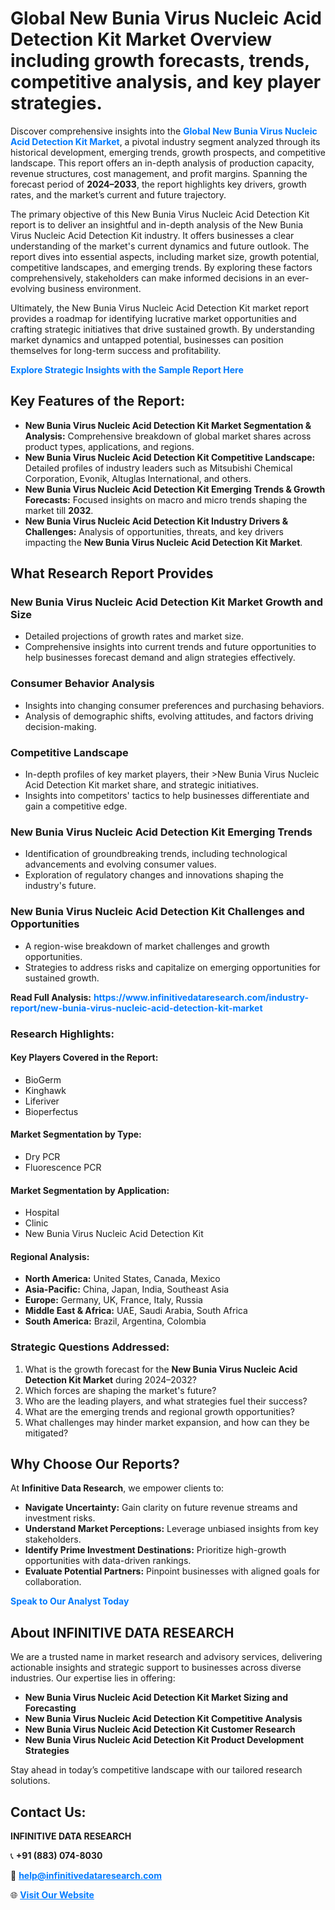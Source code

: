 <h1>Global New Bunia Virus Nucleic Acid Detection Kit Market Overview including growth forecasts, trends, competitive analysis, and key player strategies.</h1>
<p>
Discover comprehensive insights into the 
<a href="https://www.infinitivedataresearch.com/industry-report/new-bunia-virus-nucleic-acid-detection-kit-market" rel="dofollow" style="color: #007BFF; text-decoration: none;"><strong>Global New Bunia Virus Nucleic Acid Detection Kit Market</strong></a>, a pivotal industry segment analyzed through its historical development, emerging trends, growth prospects, and competitive landscape. This report offers an in-depth analysis of production capacity, revenue structures, cost management, and profit margins. Spanning the forecast period of <strong>2024–2033</strong>, the report highlights key drivers, growth rates, and the market’s current and future trajectory.
</p>
<p>
The primary objective of this New Bunia Virus Nucleic Acid Detection Kit report is to deliver an insightful and in-depth analysis of the New Bunia Virus Nucleic Acid Detection Kit industry. It offers businesses a clear understanding of the market's current dynamics and future outlook. The report dives into essential aspects, including market size, growth potential, competitive landscapes, and emerging trends. By exploring these factors comprehensively, stakeholders can make informed decisions in an ever-evolving business environment.
</p>
<p>
Ultimately, the New Bunia Virus Nucleic Acid Detection Kit market report provides a roadmap for identifying lucrative market opportunities and crafting strategic initiatives that drive sustained growth. By understanding market dynamics and untapped potential, businesses can position themselves for long-term success and profitability.
</p>
<p>
<a href="https://www.infinitivedataresearch.com/request-sample/reportId=112339" style="color: #007BFF; text-decoration: none;"><strong>Explore Strategic Insights with the Sample Report Here</strong></a>
</p>

<h2>Key Features of the Report:</h2>
<ul>
<li><strong>New Bunia Virus Nucleic Acid Detection Kit Market Segmentation & Analysis:</strong> Comprehensive breakdown of global market shares across product types, applications, and regions.</li>
<li><strong>New Bunia Virus Nucleic Acid Detection Kit Competitive Landscape:</strong> Detailed profiles of industry leaders such as Mitsubishi Chemical Corporation, Evonik, Altuglas International, and others.</li>
<li><strong>New Bunia Virus Nucleic Acid Detection Kit Emerging Trends & Growth Forecasts:</strong> Focused insights on macro and micro trends shaping the market till <strong>2032</strong>.</li>
<li><strong>New Bunia Virus Nucleic Acid Detection Kit Industry Drivers & Challenges:</strong> Analysis of opportunities, threats, and key drivers impacting the <strong>New Bunia Virus Nucleic Acid Detection Kit Market</strong>.</li>
</ul>

<h2>What Research Report Provides</h2>
<h3>New Bunia Virus Nucleic Acid Detection Kit Market Growth and Size</h3>
<ul>
<li>Detailed projections of growth rates and market size.</li>
<li>Comprehensive insights into current trends and future opportunities to help businesses forecast demand and align strategies effectively.</li>
</ul>

<h3>Consumer Behavior Analysis</h3>
<ul>
<li>Insights into changing consumer preferences and purchasing behaviors.</li>
<li>Analysis of demographic shifts, evolving attitudes, and factors driving decision-making.</li>
</ul>

<h3>Competitive Landscape</h3>
<ul>
<li>In-depth profiles of key market players, their >New Bunia Virus Nucleic Acid Detection Kit market share, and strategic initiatives.</li>
<li>Insights into competitors' tactics to help businesses differentiate and gain a competitive edge.</li>
</ul>

<h3>New Bunia Virus Nucleic Acid Detection Kit Emerging Trends</h3>
<ul>
<li>Identification of groundbreaking trends, including technological advancements and evolving consumer values.</li>
<li>Exploration of regulatory changes and innovations shaping the industry's future.</li>
</ul>

<h3>New Bunia Virus Nucleic Acid Detection Kit Challenges and Opportunities</h3>
<ul>
<li>A region-wise breakdown of market challenges and growth opportunities.</li>
<li>Strategies to address risks and capitalize on emerging opportunities for sustained growth.</li>
</ul>
<p><strong>Read Full Analysis:</strong> <a href="https://www.infinitivedataresearch.com/industry-report/new-bunia-virus-nucleic-acid-detection-kit-market" rel="dofollow" style="color: #007BFF; text-decoration: none;"><strong>https://www.infinitivedataresearch.com/industry-report/new-bunia-virus-nucleic-acid-detection-kit-market</strong></a></p>
<h3>Research Highlights:</h3>
<h4>Key Players Covered in the Report:</h4>
<ul><li>BioGerm</li><li>Kinghawk</li><li>Liferiver</li><li>Bioperfectus</li></ul>
<h4>Market Segmentation by Type:</h4>
<ul><li>Dry PCR</li><li>Fluorescence PCR</li></ul>
<h4>Market Segmentation by Application:</h4>
<ul><li>Hospital</li><li>Clinic</li><li>New Bunia Virus Nucleic Acid Detection Kit</li></ul>

<h4>Regional Analysis:</h4>
<ul>
<li><strong>North America:</strong> United States, Canada, Mexico</li>
<li><strong>Asia-Pacific:</strong> China, Japan, India, Southeast Asia</li>
<li><strong>Europe:</strong> Germany, UK, France, Italy, Russia</li>
<li><strong>Middle East & Africa:</strong> UAE, Saudi Arabia, South Africa</li>
<li><strong>South America:</strong> Brazil, Argentina, Colombia</li>
</ul>

<h3>Strategic Questions Addressed:</h3>
<ol>
<li>What is the growth forecast for the <strong>New Bunia Virus Nucleic Acid Detection Kit Market</strong> during 2024–2032?</li>
<li>Which forces are shaping the market's future?</li>
<li>Who are the leading players, and what strategies fuel their success?</li>
<li>What are the emerging trends and regional growth opportunities?</li>
<li>What challenges may hinder market expansion, and how can they be mitigated?</li>
</ol>

<h2>Why Choose Our Reports?</h2>
<p>At <strong>Infinitive Data Research</strong>, we empower clients to:</p>
<ul>
<li><strong>Navigate Uncertainty:</strong> Gain clarity on future revenue streams and investment risks.</li>
<li><strong>Understand Market Perceptions:</strong> Leverage unbiased insights from key stakeholders.</li>
<li><strong>Identify Prime Investment Destinations:</strong> Prioritize high-growth opportunities with data-driven rankings.</li>
<li><strong>Evaluate Potential Partners:</strong> Pinpoint businesses with aligned goals for collaboration.</li>
</ul>
<p><a href="https://www.infinitivedataresearch.com/industry-report/new-bunia-virus-nucleic-acid-detection-kit-market" rel="dofollow" style="color: #007BFF; text-decoration: none;"><strong>Speak to Our Analyst Today</strong></a></p>

<h2>About INFINITIVE DATA RESEARCH</h2>
<p>We are a trusted name in market research and advisory services, delivering actionable insights and strategic support to businesses across diverse industries. Our expertise lies in offering:</p>
<ul>
<li><strong>New Bunia Virus Nucleic Acid Detection Kit Market Sizing and Forecasting</strong></li>
<li><strong>New Bunia Virus Nucleic Acid Detection Kit Competitive Analysis</strong></li>
<li><strong>New Bunia Virus Nucleic Acid Detection Kit Customer Research</strong></li>
<li><strong>New Bunia Virus Nucleic Acid Detection Kit Product Development Strategies</strong></li>
</ul>
<p>Stay ahead in today’s competitive landscape with our tailored research solutions.</p>

<h2>Contact Us:</h2>
<p><strong>INFINITIVE DATA RESEARCH</strong></p>
<p>📞 <strong>+91 (883) 074-8030</strong></p>
<p>📧 <strong><a href="mailto:help@infinitivedataresearch.com" style="color: #007BFF;">help@infinitivedataresearch.com</a></strong></p>
<p>🌐 <strong><a href="https://www.infinitivedataresearch.com" rel="dofollow" style="color: #007BFF;">Visit Our Website</a></strong></p>